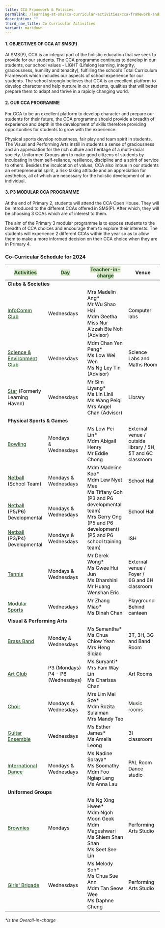 ```yaml
---
title: CCA Framework & Policies
permalink: /learning-at-sms/co-curricular-activities/cca-framework-and-policies/
description: ""
third_nav_title: Co Curricular Activities
variant: markdown
---
```

#### **1. OBJECTIVES OF CCA AT SMS(P)**

  

At SMS(P), CCA is an integral part of the holistic education that we seek to provide for our students. The CCA programme continues to develop in our students, our school values - LIGHT (Lifelong learning, integrity, graciousness, humility and tenacity), fulfilling the school’s Total Curriculum Framework which includes our aspects of school experience for our students. The school strongly believes that CCA is an excellent platform to develop character and help nurture in our students, qualities that will better prepare them to adapt and thrive in a rapidly changing world.

  

#### **2. OUR CCA PROGRAMME**

  

For CCA to be an excellent platform to develop character and prepare our students for their future, the CCA programme should provide a breadth of experience and depth in the development of skills therefore providing opportunities for students to grow with the experience.

  

Physical sports develop robustness, fair play and team spirit in students. The Visual and Performing Arts instill in students a sense of graciousness and an appreciation for the rich culture and heritage of a multi-racial society. Uniformed Groups aim to make good citizens of students by inculcating in them self-reliance, resilience, discipline and a spirit of service to others. Besides the inculcation of values, CCA also imbue in our students an entrepreneurial spirit, a risk-taking attitude and an appreciation for aesthetics, all of which are necessary for the holistic development of an individual.

  

#### **3\. P3 MODULAR CCA PROGRAMME**

  

At the end of Primary 2, students will attend the CCA Open House. They will be introduced to the different CCAs offered in SMS(P). After which, they will be choosing 3 CCAs which are of interest to them.

  

The aim of the Primary 3 modular programme is to expose students to the breadth of CCA choices and encourage them to explore their interests. The students will experience 2 different CCAs within the year so as to allow them to make a more informed decision on their CCA choice when they are in Primary 4.

### Co-Curricular Schedule for 2024

<style type="text/rolandcss">
.tg  {border-collapse:collapse;border-spacing:0;}
.tg td{border-color:black;border-style:solid;border-width:1px;font-family:Arial, sans-serif;font-size:14px;
  overflow:hidden;padding:10px 5px;word-break:normal;}
.tg th{border-color:black;border-style:solid;border-width:1px;font-family:Arial, sans-serif;font-size:14px;
  font-weight:normal;overflow:hidden;padding:10px 5px;word-break:normal;}
.tg .tg-pk3b{background-color:#FBFFFA;color:#222;text-align:center;vertical-align:top}
.tg .tg-bzhr{background-color:#D6E6C7;color:#2A5629;font-weight:bold;text-align:left;vertical-align:middle}
.tg .tg-9z0x{background-color:#D6E6C7;color:#2A5629;font-weight:bold;text-align:left;vertical-align:top}
.tg .tg-dgl5{background-color:#FFF;font-weight:bold;text-align:left;vertical-align:top}
.tg .tg-zr06{background-color:#FFF;text-align:left;vertical-align:middle}
.tg .tg-7fhq{background-color:#FFF;color:#2A5629;font-weight:bold;text-align:left;text-decoration:underline;vertical-align:top}
.tg .tg-ktyi{background-color:#FFF;text-align:left;vertical-align:top}
.tg .tg-7yig{background-color:#FFF;text-align:center;vertical-align:top}
.tg .tg-f4yw{background-color:#FFF;text-align:center;vertical-align:middle}
</style>
<table class="tg">
<thead>
  <tr>
    <th class="tg-bzhr"><span style="font-weight:bold;color:#2A5629;background-color:#D6E6C7">Activities</span></th>
    <th class="tg-bzhr"><span style="font-weight:bold;color:#2A5629;background-color:#D6E6C7">Day</span></th>
    <th class="tg-bzhr"><span style="font-weight:bold;color:#2A5629;background-color:#D6E6C7">Teacher-in-charge</span></th>
    <th class="tg-9z0x">Venue </th>
  </tr>
</thead>
<tbody>
  <tr>
    <td class="tg-dgl5" colspan="3"><b>Clubs &amp; Societies</b></td>
    <td class="tg-zr06"><span style="color:#000;background-color:#FFF"> </span></td>
  </tr>
  <tr>
    <td class="tg-7fhq"><a href="/learning-at-sms/co-curricular-activities/infocomm-club/"><span style="font-weight:500;text-decoration:underline;color:#2A5629">InfoComm Club</span></a></td>
    <td class="tg-ktyi">Wednesdays <span style="color:#000;background-color:#FFF"> </span></td>
    <td class="tg-ktyi"><span style="font-weight:400;color:#000">Mrs Madelin Ang*</span><br><span style="font-weight:400;color:#000">Mr Wu Shao Hai</span><br><span style="font-weight:400;color:#000">Mdm Geetha</span><span style="font-weight:400;color:#000"></span><br><span style="font-weight:400;color:#000">Miss Nur A'zzah Bte Noh (Advisor) </span><br></td>
    <td class="tg-zr06"><span style="color:#000;background-color:#FFF">Computer labs </span></td>
  </tr>
  <tr>
    <td class="tg-7fhq"><a href="/learning-at-sms/co-curricular-activities/science-and-environmental-club/"><span style="font-weight:500;text-decoration:underline;color:#2A5629">Science &amp; Environment Club</span></a></td>
    <td class="tg-ktyi">Wednesdays  <span style="color:#000;background-color:#FFF"> </span></td>
    <td class="tg-ktyi"><span style="font-weight:400;color:#000">Mdm Chan Yen Peng*</span><br><span style="font-weight:400;color:#000">Ms Low Wei Wen</span><br><span style="font-weight:400;color:#000">Ms Ng Ley Tin (Advisor)</span></td>
    <td class="tg-zr06"><span style="color:#000;background-color:#FFF">Science Labs and Maths Room</span></td>
  </tr>
  <tr>
    <td class="tg-7fhq"><a href="/learning-at-sms/co-curricular-activities/star/"><span style="font-weight:500;text-decoration:underline;color:#2A5629">Star</span></a><span style="color:#000;background-color:#FFF"> (Formerly Learning Haven)</span></td>
    <td class="tg-ktyi">Wednesdays </td>
    <td class="tg-ktyi"><span style="font-weight:400;color:#000">Mr Sim Liyang*</span><br><span style="font-weight:400;color:#000">Ms Lin Linli</span><br><span style="font-weight:400;color:#000">Ms Wang Peiqi</span><br><span style="font-weight:400;color:#000">Mrs Angel Chan (Advisor)</span></td>
    <td class="tg-zr06"><span style="color:#000;background-color:#FFF">Library</span></td>
  </tr>
  <tr>
    <td class="tg-dgl5" colspan="3"><b>Physical  Sports &amp; Games</b></td>
    <td class="tg-zr06"><span style="color:#000;background-color:#FFF"> </span></td>
  </tr>
  <tr>
    <td class="tg-7fhq"><a href="/learning-at-sms/co-curricular-activities/bowling/"><span style="font-weight:500;text-decoration:underline;color:#2A5629">Bowling</span></a></td>
    <td class="tg-7yig"><span style="background-color:initial">Mondays </span><br><span style="background-color:initial">&amp; Wednesdays </span></td>
    <td class="tg-zr06"><span style="color:#000;background-color:#FFF">Ms Low Pei Lin*</span><br><span style="color:#000;background-color:#FFF">Mdm Abigail Henry</span><br><span style="color:#000;background-color:#FFF">Mr Eddie Chong</span><br></td>
    <td class="tg-zr06"><span style="color:#000;background-color:#FFF">External venue / outside library / 5H, 5T and 6C classroom</span><br></td>
  </tr>
  <tr>
    <td class="tg-7fhq"><a href="/learning-at-sms/co-curricular-activities/netball/"><span style="font-weight:500;text-decoration:underline;color:#2A5629">Netball</span></a><span style="color:#000;background-color:#FFF"> (School Team)</span></td>
    <td class="tg-dgl5"><br><span style="background-color:initial">Mondays &amp; Wednesdays </span><br><br></td>
    <td class="tg-ktyi" rowspan="3"><span style="font-weight:400;color:#000">Mdm Madeline Koo*</span><br><span style="font-weight:400;color:#000">Mdm Lew Nyet Mee</span><br><span style="font-weight:400;color:#000">Ms Tiffany Goh (P3 and P6 developmental team)</span><br><span style="font-weight:400;color:#000">Mrs Gerry Ong (P5 and P6 development)<br>(P5 and P6 school training team)</span></td>
    <td class="tg-zr06"><span style="color:#000;background-color:#FFF">School Hall</span></td>
  </tr>
  <tr>
    <td class="tg-7fhq"><a href="/learning-at-sms/co-curricular-activities/netball/"><span style="font-weight:500;text-decoration:underline;color:#2A5629">Netball</span></a><span style="color:#000;background-color:#FFF"> (P5/P6) Developmental</span></td>
    <td class="tg-f4yw"><span style="color:#000;background-color:#FFF">Mondays &amp; Wednesdays </span></td>
    <td class="tg-zr06"><span style="color:#000;background-color:#FFF">School Hall </span></td>
  </tr>
  <tr>
    <td class="tg-7fhq"><a href="/learning-at-sms/co-curricular-activities/netball/"><span style="font-weight:500;text-decoration:underline;color:#2A5629">Netball</span></a><span style="color:#000;background-color:#FFF"> (P3/P4) Developmental</span></td>
    <td class="tg-f4yw"><span style="color:#000;background-color:#FFF"> Mondays &amp; Wednesdays </span></td>
    <td class="tg-zr06"><span style="color:#000;background-color:#FFF">ISH </span></td>
  </tr>
  <tr>
    <td class="tg-7fhq"><a href="/learning-at-sms/co-curricular-activities/tennis/"><span style="font-weight:500;text-decoration:underline;color:#2A5629">Tennis</span></a></td>
    <td class="tg-7yig"><span style="font-weight:400;color:#000">Mondays &amp; Wednesdays </span></td>
    <td class="tg-ktyi"><span style="font-weight:400;color:#000">Mr Derek Wong*<br>Ms Gwee Hui Jun</span><br><span style="font-weight:400;color:#000">Ms Dharshini<br>Mr Huang Wenshan Eric</span></td>
    <td class="tg-zr06"><span style="color:#000;background-color:#FFF">External venue / Foyer /</span><br><span style="color:#000;background-color:#FFF">6G and 6H classroom</span></td>
  </tr>
  <tr>
    <td class="tg-7fhq"><a href="/learning-at-sms/co-curricular-activities/modular-sports/"><span style="font-weight:500;text-decoration:underline;color:#2A5629">Modular Sports</span></a></td>
    <td class="tg-f4yw"><span style="color:#000;background-color:#FFF">Wednesdays </span></td>
    <td style="font-weight:400;color:#000">Mr Zhang Miao*<br><span style="font-weight:400;color:#000">Ms Dinah Chan</span></td>
    <td class="tg-zr06"><span style="color:#000;background-color:#FFF">Playground<br>Behind canteen</span></td>
  </tr>
  <tr>
    <td class="tg-dgl5" colspan="3"><b>Visual &amp; Performing Arts </b><span style="color:#000;background-color:#FFF">     </span></td>
    <td class="tg-zr06"><span style="color:#000;background-color:#FFF"> </span></td>
  </tr>
  <tr>
    <td class="tg-7fhq"><a href="/learning-at-sms/co-curricular-activities/brass-band/"><span style="font-weight:500;text-decoration:underline;color:#2A5629;background-color:transparent">Brass Band</span></a></td>
    <td class="tg-f4yw"><span style="color:#000;background-color:#FFF">Monday &amp; Wednesdays </span></td>
    <td style="font-weight:400;color:#000">Ms Samantha*<br>Ms Chua Chiow Yean<br>Mrs Heng Siqiao</td>
    <td class="tg-zr06"><span style="color:#000;background-color:#FFF">3T, 3H, 3G and Band Room </span></td>
  </tr>
  <tr>
    <td class="tg-7fhq"><a href="/learning-at-sms/co-curricular-activities/art-club/"><span style="font-weight:500;text-decoration:underline;color:#2A5629">Art Club</span></a></td>
    <td class="tg-f4yw"><span style="color:#000;background-color:#FFF">P3 (Mondays) <br> P4 - P6 (Wednesdays) </span></td>
    <td class="tg-zr06"><span style="color:#000;background-color:#FFF">Ms Suryanti*</span><br><span style="color:#000;background-color:#FFF">Mrs Fam Way Lin</span><br><span style="color:#000;background-color:#FFF">Ms Charissa Chan</span><br><span style="color:#000;background-color:#FFF"></span></td>
    <td class="tg-zr06"><span style="color:#000;background-color:#FFF">Art Rooms</span></td>
  </tr>
  <tr>
    <td class="tg-7fhq"><a href="/learning-at-sms/co-curricular-activities/choir/"><span style="font-weight:500;text-decoration:underline;color:#2A5629">Choir</span></a></td>
    <td class="tg-f4yw"><span style="color:#000;background-color:#FFF">Mondays &amp; Wednesdays </span></td>
    <td class="tg-ktyi"><span style="font-weight:400;color:#000">Mrs Lim Mei Sze*</span><br><span style="font-weight:400;color:#000">Mdm Rozita Sulaiman </span><br><span style="font-weight:400;color:#000">Mrs Mandy Teo</span><br></td>
    <td class="tg-pk3b"><span style="color:#222;background-color:#FBFFFA">Music rooms</span><br></td>
  </tr>
  <tr>
    <td class="tg-7fhq"><a href="/learning-at-sms/co-curricular-activities/guitar-ensemble/"><span style="font-weight:500;text-decoration:underline;color:#2A5629">Guitar Ensemble</span></a><span style="color:#000;background-color:#FFF"> </span></td>
    <td class="tg-f4yw"><span style="color:#000;background-color:#FFF">Wednesdays </span></td>
    <td class="tg-ktyi"><span style="font-weight:400;color:#000">Ms Esther James*</span><br><span style="font-weight:400;color:#000">Ms Amelia Leong</span></td>
    <td class="tg-zr06"><span style="color:#000;background-color:#FFF">3I classroom </span></td>
  </tr>
  <tr>
    <td class="tg-7fhq"><a href="/learning-at-sms/co-curricular-activities/international-dance/"><span style="font-weight:500;text-decoration:underline;color:#2A5629">International Dance</span></a></td>
    <td class="tg-f4yw"><span style="color:#000;background-color:#FFF">Mondays &amp; Wednesdays </span></td>
    <td class="tg-zr06"><span style="color:#000;background-color:#FFF">Ms Nadine Soraya* </span><br><span style="color:#000;background-color:#FFF">Ms Soomathy</span><span style="color:#000;background-color:#FFF"></span><br><span style="color:#000;background-color:#FFF">Mdm Foo Ngiap Leng<br>Ms Anna Lau</span></td>
    <td class="tg-zr06"><span style="color:#000;background-color:#FFF">PAL Room<br>Dance studio</span><br><span style="color:#000;background-color:#FFF"></span></td>
  </tr>
  <tr>
    <td class="tg-dgl5" colspan="3"><b>Uniformed Groups</b><span style="color:#000;background-color:#FFF">     </span></td>
    <td class="tg-zr06"><span style="color:#000;background-color:#FFF"> </span></td>
  </tr>
  <tr>
    <td class="tg-7fhq"><a href="/learning-at-sms/co-curricular-activities/brownies/"><span style="font-weight:500;text-decoration:underline;color:#2A5629">Brownies</span></a></td>
    <td class="tg-f4yw"><span style="color:#000;background-color:#FFF">Mondays </span></td>
    <td class="tg-ktyi"><span style="font-weight:400;color:#000">Ms Ng Xing Hwee*</span><br><span style="font-weight:400;color:#000">Mdm Ngoh Moon Geok </span><br><span style="font-weight:400;color:#000">Mdm Mageshwari</span><br><span style="font-weight:400;color:#000">Ms Shiem Shan Shan<br>Ms Seet See Lin</span></td>
    <td class="tg-zr06"><span style="color:#000;background-color:#FFF"> Performing Arts Studio</span></td>
  </tr>
  <tr>
    <td class="tg-7fhq"><a href="/learning-at-sms/co-curricular-activities/girls-brigade/"><span style="font-weight:500;text-decoration:underline;color:#2A5629">Girls' Brigade</span></a><span style="color:#000;background-color:#FFF"> </span></td>
    <td class="tg-f4yw"><span style="color:#000;background-color:#FFF">Wednesdays </span></td>
    <td class="tg-zr06"><span style="color:#000;background-color:#FFF">Ms Melody Soh*</span><br><span style="color:#000;background-color:#FFF">Ms Chua Sue Ann</span><br><span style="color:#000;background-color:#FFF">Mdm Tan Seow Wee</span><br><span style="color:#000;background-color:#FFF">Ms Daphne Cheng</span><br></td>
    <td class="tg-zr06"><span style="color:#000;background-color:#FFF">Performing Arts Studio</span></td>
  </tr>
</tbody>
</table>


###### **is the Overall-in-charge*